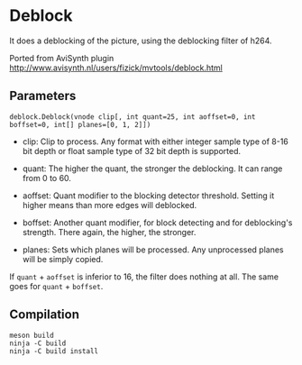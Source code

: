 # Deblock

It does a deblocking of the picture, using the deblocking filter of h264.

Ported from AviSynth plugin http://www.avisynth.nl/users/fizick/mvtools/deblock.html


## Parameters

    deblock.Deblock(vnode clip[, int quant=25, int aoffset=0, int boffset=0, int[] planes=[0, 1, 2]])

- clip: Clip to process. Any format with either integer sample type of 8-16 bit depth or float sample type of 32 bit depth is supported.

- quant: The higher the quant, the stronger the deblocking. It can range from 0 to 60.

- aoffset: Quant modifier to the blocking detector threshold. Setting it higher means than more edges will deblocked.

- boffset: Another quant modifier, for block detecting and for deblocking's strength. There again, the higher, the stronger.

- planes: Sets which planes will be processed. Any unprocessed planes will be simply copied.

If `quant` + `aoffset` is inferior to 16, the filter does nothing at all. The same goes for `quant` + `boffset`.


## Compilation

```
meson build
ninja -C build
ninja -C build install
```
